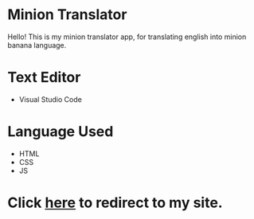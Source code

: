 # Minion Translator
Hello! This is my minion translator app, for translating english into minion banana language.

# Text Editor
- Visual Studio Code

# Language Used
- HTML 
- CSS
- JS

# Click [here](https://minionbello.netlify.app) to redirect to my site.
